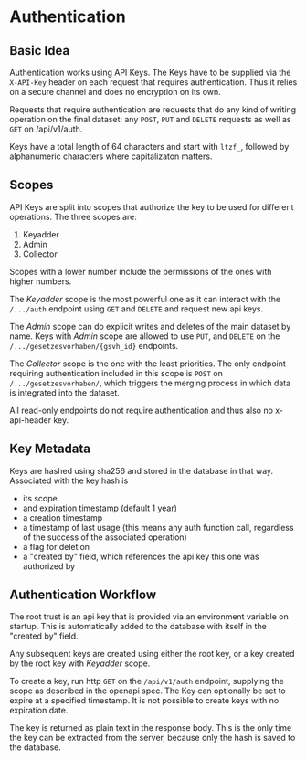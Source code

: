 # Authentication
## Basic Idea

Authentication works using API Keys. The Keys have to be supplied via the `X-API-Key` header on each request that requires authentication.
Thus it relies on a secure channel and does no encryption on its own.

Requests that require authentication are requests that do any kind of writing operation on the final dataset: any `POST`, `PUT` and `DELETE` requests as well as `GET` on /api/v1/auth.

Keys have a total length of 64 characters and start with `ltzf_`, followed by alphanumeric characters where capitalizaton matters.

## Scopes

API Keys are split into scopes that authorize the key to be used for different operations. The three scopes are:

1. Keyadder
2. Admin
3. Collector

Scopes with a lower number include the permissions of the ones with higher numbers.

The _Keyadder_ scope is the most powerful one as it can interact with the `/.../auth` endpoint using `GET` and `DELETE` and request new api keys.

The _Admin_ scope can do explicit writes and deletes of the main dataset by name. Keys with _Admin_ scope are allowed to use `PUT`, and `DELETE` on the `/.../gesetzesvorhaben/{gsvh_id}` endpoints.

The _Collector_ scope is the one with the least priorities. The only endpoint requiring authentication included in this scope is `POST` on `/.../gesetzesvorhaben/`, which triggers the merging process in which data is integrated into the dataset.

All read-only endpoints do not require authentication and thus also no x-api-header key.


## Key Metadata

Keys are hashed using sha256 and stored in the database in that way. Associated with the key hash is
- its scope
- and expiration timestamp (default 1 year)
- a creation timestamp
- a timestamp of last usage (this means any auth function call, regardless of the success of the associated operation)
- a flag for deletion
- a "created by" field, which references the api key this one was authorized by


## Authentication Workflow

The root trust is an api key that is provided via an environment variable on startup. This is automatically added to the database with itself in the "created by" field.

Any subsequent keys are created using either the root key, or a key created by the root key with _Keyadder_ scope.

To create a key, run http `GET` on the `/api/v1/auth` endpoint, supplying the scope as described in the openapi spec. 
The Key can optionally be set to expire at a specified timestamp. It is not possible to create keys with no expiration date.

The key is returned as plain text in the response body. This is the only time the key can be extracted from the server, because only the hash is saved to the database.